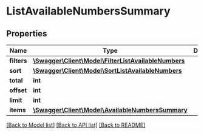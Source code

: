 # ListAvailableNumbersSummary

## Properties
Name | Type | Description | Notes
------------ | ------------- | ------------- | -------------
**filters** | [**\Swagger\Client\Model\FilterListAvailableNumbers**](FilterListAvailableNumbers.md) |  | [optional] 
**sort** | [**\Swagger\Client\Model\SortListAvailableNumbers**](SortListAvailableNumbers.md) |  | [optional] 
**total** | **int** |  | [optional] 
**offset** | **int** |  | [optional] 
**limit** | **int** |  | [optional] 
**items** | [**\Swagger\Client\Model\AvailableNumbersSummary**](AvailableNumbersSummary.md) |  | [optional] 

[[Back to Model list]](../README.md#documentation-for-models) [[Back to API list]](../README.md#documentation-for-api-endpoints) [[Back to README]](../README.md)


